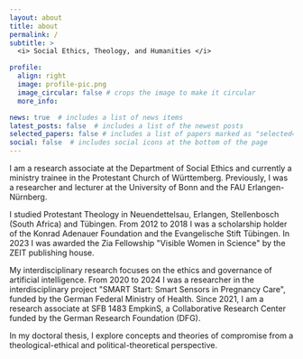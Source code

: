 ```yaml
---
layout: about
title: about
permalink: /
subtitle: >
  <i> Social Ethics, Theology, and Humanities </i>

profile:
  align: right
  image: profile-pic.png
  image_circular: false # crops the image to make it circular
  more_info:

news: true  # includes a list of news items
latest_posts: false  # includes a list of the newest posts
selected_papers: false # includes a list of papers marked as "selected={true}"
social: false  # includes social icons at the bottom of the page
---
```


I am a research associate at the Department of Social Ethics and currently a ministry trainee in the Protestant Church of Württemberg. Previously, I was a researcher and lecturer at the University of Bonn and the FAU Erlangen-Nürnberg.

I studied Protestant Theology in Neuendettelsau, Erlangen, Stellenbosch (South Africa) and Tübingen. From 2012 to 2018 I was a scholarship holder of the Konrad Adenauer Foundation and the Evangelische Stift Tübingen. In 2023 I was awarded the Zia Fellowship "Visible Women in Science" by the ZEIT publishing house.

My interdisciplinary research focuses on the ethics and governance of artificial intelligence. From 2020 to 2024 I was a researcher in the interdisciplinary project "SMART Start: Smart Sensors in Pregnancy Care", funded by the German Federal Ministry of Health. Since 2021, I am a research associate at SFB 1483 EmpkinS, a Collaborative Research Center funded by the German Research Foundation (DFG).

In my doctoral thesis, I explore concepts and theories of compromise from a theological-ethical and political-theoretical perspective.
